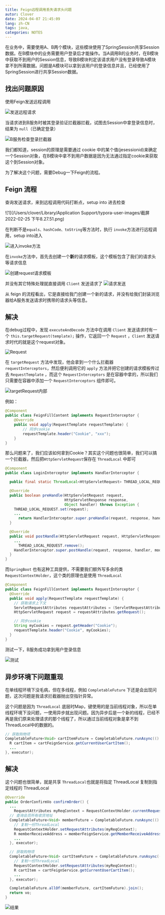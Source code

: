 ```yaml
---
title: Feign远程调用丢失请求头问题
autor: Clover
date: 2024-04-07 21:45:09
lang: zh-CN
tags: java,
categories: NOTES
---
```


在业务中，需要使用A、B两个模块，这些模块使用了SpringSession共享Session数据。在B模块中的业务需要用户登录后才能操作。当A调用B的业务时，在B模块中获取不到用户的Session信息，导致B模块判定该请求用户没有登录导致A模块拿不到所需数据。问题是A模块可以拿到该用户的登录信息并且，已经使用了SpringSession进行共享Session数据。

## 找出问题原因

使用Feign发送远程调用

![发送远程请求](https://qiniu-note-image.ctong.top/note/images/202202252024388.png)

当请求进到B服务时被其登录验证拦截器拦截，试图去Session中拿登录信息时，结果为 `null`（已确定登录）

![B服务检查登录拦截器](https://qiniu-note-image.ctong.top/note/images/202202252024925.png)

我们都知道，session的原理是需要通过 cookie 中的某个值(jesessionid)来确定一个Session对象，在B模块中拿不到用户数据是因为无法通过指定cookie来获取这个到Session对象。

为了解决这个问题，需要Debug一下Feign的流程。

## Feign 流程

查询发送请求，来到远程调用代码打断点，setup into 进去检查

![1](/Users/clover/Library/Application Support/typora-user-images/截屏2022-02-25 下午8.27.51.png)

在判断不是`equals、hashCode、toString`等方法时，执行 `invoke`方法进行远程调用，setup into进入

![进入invoke方法](https://qiniu-note-image.ctong.top/note/images/202202252030829.png)

在`invoke`方法中，首先去创建一个**新**的请求模板，这个模板包含了我们的请求头等请求信息

![创建request请求模板](https://qiniu-note-image.ctong.top/note/images/202202252032189.png)

并没有其它特殊处理就直接调用 `Client` 发送请求了
![请求发送](https://qiniu-note-image.ctong.top/note/images/202202252037539.png)

从 feign 的流程看出，它是直接给我门创建一个新的请求，并没有给我们封装浏览器给A服务发送请求时携带的请求头等信息。

## 解决

在debug过程中，发现 `executeAndDecode` 方法中在调用 `Client` 发送请求时有一个 `this.targetRequest(template);` 操作，它返回一个 `Request` ，`Client` 发送请求时代的就是这个request对象。

![Request](https://qiniu-note-image.ctong.top/note/images/202202252043801.png)

在 `targetRequest` 方法中发现，他会拿到一个什么拦截器 `requestInterceptors`，然后便利调用它的 `apply` 方法并把它创建的请求模板传过去 `RequestTemplate` ，而这个 `RequestInterceptors` 是在容器中拿的，所以我们只需要在容器中添加一个 `RequestInterceptors` 组件即可。

![targetRequest内部](https://qiniu-note-image.ctong.top/note/images/202202252045067.png)

例如：

```java
@Component
public class FeignFillContent implements RequestInterceptor {
    @Override
    public void apply(RequestTemplate requestTemplate) {
        // 同步cookie
        requestTemplate.header("Cookie", "xxx");
    }
}
```

那么问题来了，我们应该如何拿到Cookie？其实这个问题也很简单，我们可以搞一个拦截器，然后把`HttpServletRequest`保存在 `ThreadLocal` 中即可

```java
@Component
public class LoginInterceptor implements HandlerInterceptor {

  public final static ThreadLocal<HttpServletRequest> THREAD_LOCAL_REQUEST = new ThreadLocal<>();

  @Override
  public boolean preHandle(HttpServletRequest request,
                           HttpServletResponse response,
                           Object handler) throws Exception {
    THREAD_LOCAL_REQUEST.set(request);
    ...
      return HandlerInterceptor.super.preHandle(request, response, handler);
  }

  @Override
  public void postHandle(HttpServletRequest request, HttpServletResponse response, Object handler, ModelAndView modelAndView) throws Exception {
    ...
      THREAD_LOCAL_REQUEST.remove();
    HandlerInterceptor.super.postHandle(request, response, handler, modelAndView);
  }
}
```

而`SpringBoot` 也有这种工具提供，不需要我们额外写多余的类 `RequestContextHolder`，这个类的原理也是使用 `ThreadLocal`

```java
@Component
public class FeignFillContent implements RequestInterceptor {
  @Override
  public void apply(RequestTemplate requestTemplate) {
    // 获取请求上下文
    ServletRequestAttributes requestAttributes = (ServletRequestAttributes) RequestContextHolder.getRequestAttributes();
    HttpServletRequest request = requestAttributes.getRequest();

    // 同步cookie
    String myCookies = request.getHeader("Cookie");
    requestTemplate.header("Cookie", myCookies);
  }
}
```

测试一下，B服务成功拿到用户登录信息

![测试](https://qiniu-note-image.ctong.top/note/images/202202252116894.png)

## 异步环境下问题重现

在单线程环境下没毛病，但在多线程，例如 `CompletableFuture` 下还是会出现问题，这次问题是我请求拦截器抛出空指针异常。

这个问题是因为 `ThreadLocal` 底层时Map，键使用的是当前线程对象，所以在单线程环境下没问题，一使用异步就出现问题。因为异步后是一个新的线程，已经不再是我们原来处理请求的那个线程了，所以通过当前线程对象是拿不到ThreadLocal中的数据的。

```java
// 获取购物项
CompletableFuture<Void> cartItemFuture = CompletableFuture.runAsync(() -> {
  R cartItem = cartFeignService.getCurrentUserCartItem();
  ...
}, executor);
```

## 解决

这个问题也很简单，就是共享 `ThreadLocal`也就是将指定 ThreadLocal 复制到指定线程的 ThreadLocal

```java
@Override
public OrderConfirmVo confirmOrder() {
  ...
    RequestAttributes myReqContext = RequestContextHolder.currentRequestAttributes();
  // 查询会员所有收货地址
  CompletableFuture<Void> memberFuture = CompletableFuture.runAsync(() -> {
    // 复制一份ThreadLocal
    RequestContextHolder.setRequestAttributes(myReqContext);
    R memberReceiveAddress = memberFeignService.getMemberReceiveAddress(mrv.getId());
    ...
  }, executor);

  // 获取购物项
  CompletableFuture<Void> cartItemFuture = CompletableFuture.runAsync(() -> {
    // 复制一份ThreadLocal
    RequestContextHolder.setRequestAttributes(myReqContext);
    R cartItem = cartFeignService.getCurrentUserCartItem();
    ...
  }, executor);

  CompletableFuture.allOf(memberFuture, cartItemFuture).join();
  return vo;
}
```

![结果](https://qiniu-note-image.ctong.top/note/images/202202252142071.png)
